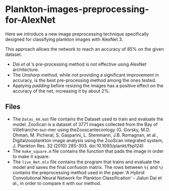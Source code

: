 # Plankton-images-preprocessing-for-AlexNet
Here we introduce a new image preprocessing technique specifically designed for classifying plankton images with AlexNet 3.

This approach allows the network to reach an accuracy of 85% on the given dataset.

- *Dai et al.*’s pre-processing method is not effective using AlexNet architecture.
- The *Unsharp* method, while not providing a significant improvement in accuracy, is the best pre-processing method among the ones tested.
- Applying *padding* before resizing the images has a positive effect on the accuracy of the net, increasing it by about 2%.

## Files
- The `Datas_44.mat` file contains the Dataset used to train and evaluate the model.
ZooScan is a dataset of 3771 images collected from the Bay of Villefranche-sur-mer using theZooscanteconlogy (G. Gorsky, M.D. Ohman, M. Picheral, S. Gasparini, L. Stemmann, J.B. Romagnan, et al., Digitalzooplankton image analysis using the ZooScan integrated system, J. Plankton Res. 32 (2010) 285–303. doi:10.1093/plankt/fbp124)
- The `make_square.m` file contains the function that pads the image in order to make it square.
- The `live_Net.mlx` file contains the program that trains and evaluate the model and saves the final confusion matrix.
	The rows between `%{` and `%}` contains the preprocessing method used in the paper 'A Hybrid Convolutional Neural Network for Plankton Classification' - Jialun Dai et al., in order to compare it with our method.
